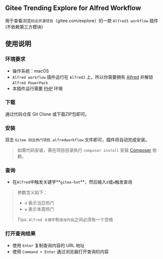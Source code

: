 ## Gitee Trending Explore for Alfred Workflow

用于查看浏览`码云开源项目`（gitee.com/explore）的一款 `Alfred3 workflow` 插件(不依赖第三方模块)

## 使用说明

### 环境要求

- 操作系统：macOS
- `Alfred workflow` 插件运行在 `Alfred3` 上，所以你需要拥有 [Alfred] 并解锁 `Alfred PowerPack`
- 本插件运行需要 [PHP] 环境

### 下载

通过代码仓库 Git Clone 或下载ZIP包即可。

### 安装
双击 `Gitee 码云热门项目.alfredworkflow` 文件即可，插件将自动完成安装。

> 如需代码安装，需在项目目录执行 `composer install` 安装 [Composer] 依赖。

### 查询

- 在`Alfred`中触发关键字**`gitee-hot`**，然后输入`d`或`w`触发查询

> 参数含义如下：
> 
> - `d` 表示当日热门
> - `w` 表示本周热门
> 
> Tips: `Alfred 关键字`和`查询内容`之间必须有一个空格

### 打开查询结果

- 使用 `Enter` 复制查询内容的 URL 地址
- 使用 `Command + Enter` 通过浏览器打开查询的内容
  
[码云]:gitee.com
[Alfred]:www.alfredapp.com
[PHP]:https://php.net
[Composer]:https://getcomposer.org/